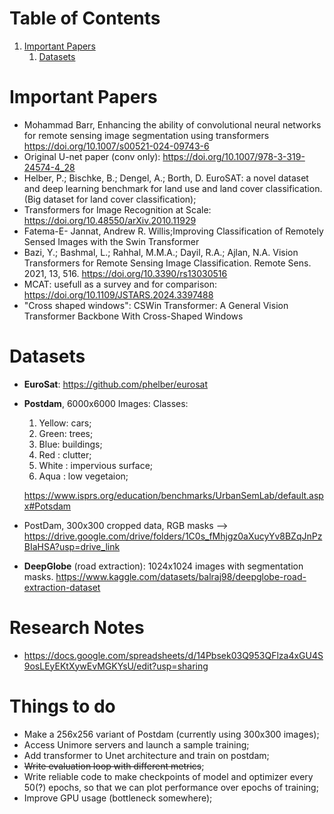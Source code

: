 
# Table of Contents

1.  [Important Papers](#orgfb6d168)
    1.  [Datasets](#org7a0c276)



<a id="orgfb6d168"></a>

# Important Papers

-   Mohammad Barr, Enhancing the ability of convolutional neural networks for remote
    sensing image segmentation using transformers <https://doi.org/10.1007/s00521-024-09743-6>
-   Original U-net paper (conv only): <https://doi.org/10.1007/978-3-319-24574-4_28>
-   Helber, P.; Bischke, B.; Dengel, A.; Borth, D. EuroSAT: a novel dataset and deep learning benchmark for
    land use and land cover classification. (Big dataset for land cover classification);
-   Transformers for Image Recognition at Scale: <https://doi.org/10.48550/arXiv.2010.11929>
-   Fatema-E- Jannat, Andrew R. Willis;Improving Classification of Remotely Sensed
    Images with the Swin Transformer
-   Bazi, Y.; Bashmal, L.; Rahhal, M.M.A.; Dayil, R.A.; Ajlan, N.A. Vision Transformers for Remote Sensing Image Classification. Remote Sens. 2021, 13, 516. <https://doi.org/10.3390/rs13030516>
-   MCAT: usefull as a survey and for comparison: <https://doi.org/10.1109/JSTARS.2024.3397488>
-   "Cross shaped windows": CSWin Transformer: A General Vision Transformer Backbone With Cross-Shaped Windows


<a id="org7a0c276"></a>

# Datasets

-   **EuroSat**: <https://github.com/phelber/eurosat>
-   **Postdam**, 6000x6000 Images:
    Classes:
    
    1.  Yellow: cars;
    2.  Green: trees;
    3.  Blue: buildings;
    4.  Red : clutter;
    5.  White : impervious surface;
    6.  Aqua : low vegetaion;
    
    <https://www.isprs.org/education/benchmarks/UrbanSemLab/default.aspx#Potsdam>
- PostDam, 300x300 cropped data, RGB masks --> https://drive.google.com/drive/folders/1C0s_fMhjgz0aXucyYv8BZqJnPzBIaHSA?usp=drive_link
-   **DeepGlobe** (road extraction): 1024x1024 images with segmentation masks.
    <https://www.kaggle.com/datasets/balraj98/deepglobe-road-extraction-dataset>
# Research Notes
- https://docs.google.com/spreadsheets/d/14Pbsek03Q953QFlza4xGU4S9osLEyEKtXywEvMGKYsU/edit?usp=sharing
# Things to do
+ Make a 256x256 variant of Postdam (currently using 300x300 images);
+ Access Unimore servers and launch a sample training;
+ Add transformer to Unet architecture and train on postdam;
+ ~~Write evaluation loop with different metrics~~;
+ Write reliable code to make checkpoints of model and optimizer every 50(?) epochs, so that we can plot
  performance over epochs of training;
+ Improve GPU usage (bottleneck somewhere);
